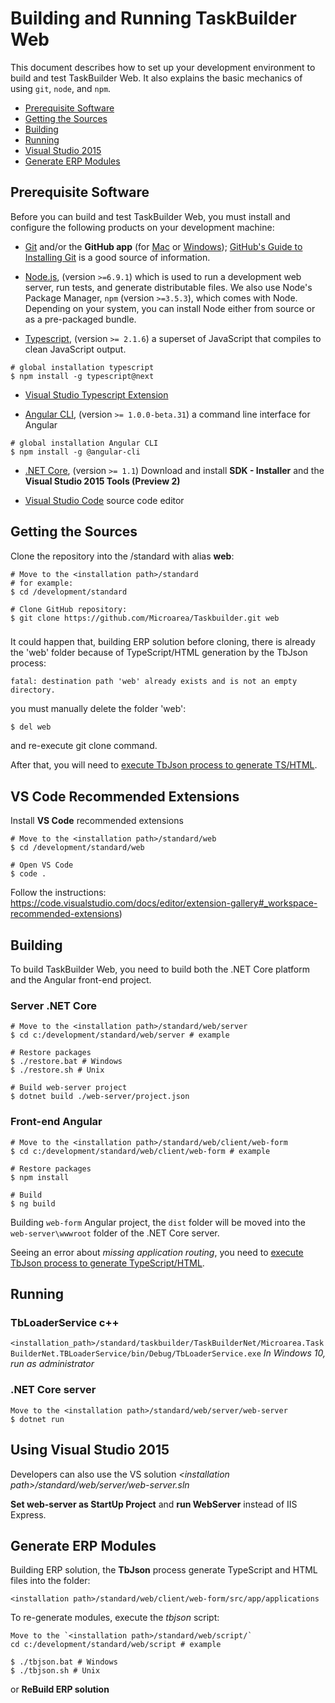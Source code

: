 # Building and Running TaskBuilder Web

This document describes how to set up your development environment to build and test TaskBuilder Web.
It also explains the basic mechanics of using `git`, `node`, and `npm`.

* [Prerequisite Software](#prerequisite-software)
* [Getting the Sources](#getting-the-sources)
* [Building](#building)
* [Running](#running)
* [Visual Studio 2015](#using-visual-studio-2015)
* [Generate ERP Modules](#generate-erp-modules)
	
## Prerequisite Software
Before you can build and test TaskBuilder Web, you must install and configure the
following products on your development machine:

* [Git](http://git-scm.com) and/or the **GitHub app** (for [Mac](http://mac.github.com) or
  [Windows](http://windows.github.com)); [GitHub's Guide to Installing
  Git](https://help.github.com/articles/set-up-git) is a good source of information.

* [Node.js](http://nodejs.org), (version `>=6.9.1`) which is used to run a development web server,
  run tests, and generate distributable files. We also use Node's Package Manager, `npm`
  (version `>=3.5.3`), which comes with Node. Depending on your system, you can install Node either from
  source or as a pre-packaged bundle.

* [Typescript](https://www.typescriptlang.org), (version `>= 2.1.6`) a superset of JavaScript that compiles to clean JavaScript output.

```shell
# global installation typescript
$ npm install -g typescript@next
```

* [Visual Studio Typescript Extension](https://www.microsoft.com/en-us/download/details.aspx?id=48593)

* [Angular CLI](https://cli.angular.io/), (version `>= 1.0.0-beta.31`) a command line interface for Angular
```shell
# global installation Angular CLI
$ npm install -g @angular-cli
```

* [.NET Core](https://www.microsoft.com/net/download/core#/current), (version `>= 1.1`) Download and install **SDK - Installer** and the **Visual Studio 2015 Tools (Preview 2)**

* [Visual Studio Code](http://code.visualstudio.com/) source code editor


## Getting the Sources

Clone the repository into the <installation path>/standard with alias **web**:

```shell
# Move to the <installation path>/standard
# for example:
$ cd /development/standard

# Clone GitHub repository:
$ git clone https://github.com/Microarea/Taskbuilder.git web
```

### 

It could happen that, building ERP solution before cloning, there is already the 'web' folder because of TypeScript/HTML generation by the TbJson process:
```shell
fatal: destination path 'web' already exists and is not an empty directory.
```
you must manually delete the folder 'web':
```shell
$ del web 
```
and re-execute git clone command.

After that, you will need to [execute TbJson process to generate TS/HTML](#generate-erp-modules).

## VS Code Recommended Extensions

Install **VS Code** recommended extensions

```shell
# Move to the <installation path>/standard/web
$ cd /development/standard/web

# Open VS Code
$ code .
```

Follow the instructions: https://code.visualstudio.com/docs/editor/extension-gallery#_workspace-recommended-extensions)


## Building

To build TaskBuilder Web, you need to build both the .NET Core platform and the Angular front-end project.

### Server .NET Core

```shell
# Move to the <installation path>/standard/web/server
$ cd c:/development/standard/web/server # example

# Restore packages
$ ./restore.bat # Windows
$ ./restore.sh # Unix 

# Build web-server project
$ dotnet build ./web-server/project.json 
```

### Front-end Angular 

```shell
# Move to the <installation path>/standard/web/client/web-form
$ cd c:/development/standard/web/client/web-form # example

# Restore packages
$ npm install

# Build
$ ng build
```
Building `web-form` Angular project, the `dist` folder will be moved into the `web-server\wwwroot` folder of the .NET Core server.

Seeing an error about *missing application routing*, you need to [execute TbJson process to generate TypeScript/HTML](#generate-erp-modules).

## Running

### TbLoaderService c++

`<installation_path>/standard/taskbuilder/TaskBuilderNet/Microarea.TaskBuilderNet.TBLoaderService/bin/Debug/TbLoaderService.exe`
*In Windows 10, run as administrator*


### .NET Core server
```shell
Move to the <installation path>/standard/web/server/web-server
$ dotnet run
```

## Using Visual Studio 2015

Developers can also use the VS solution 
*&lt;installation path&gt;/standard/web/server/web-server.sln*

**Set web-server as StartUp Project** and **run WebServer** instead of IIS Express.

## Generate ERP Modules

Building ERP solution, the **TbJson** process generate TypeScript and HTML files into the folder:

`<installation path>/standard/web/client/web-form/src/app/applications` 

To re-generate modules, execute the *tbjson* script:

```shell
Move to the `<installation path>/standard/web/script/`
cd c:/development/standard/web/script # example

$ ./tbjson.bat # Windows
$ ./tbjson.sh # Unix
```
 or **ReBuild ERP solution**
